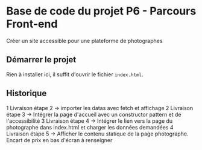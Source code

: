 # Base de code du projet P6 - Parcours Front-end
Créer un site accessible pour une plateforme de photographes

## Démarrer le projet
Rien à installer ici, il suffit d'ouvrir le fichier `index.html`.

## Historique
1 Livraison étape 2 -> importer les datas avec fetch et affichage
2 Livraison étape 3 -> Intégrer la page d'accueil avec un constructor pattern et de l'accessibilité
3 Livraison étape 4 -> Intégrer le lien vers la page du photographe dans index.html et charger les données demandées
4 Livraison étape 5 -> Afficher le contenu statique de la page photographe. Encart de prix en bas d'écran à renseigner

